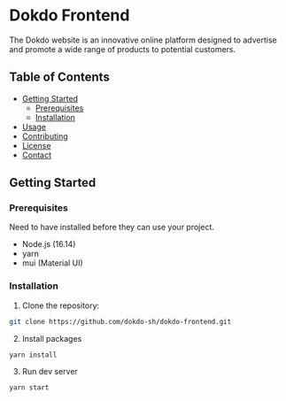 # Dokdo Frontend

The Dokdo website is an innovative online platform designed to advertise and promote a wide range of products to potential customers.

## Table of Contents

- [Getting Started](#getting-started)
  - [Prerequisites](#prerequisites)
  - [Installation](#installation)
- [Usage](#usage)
- [Contributing](#contributing)
- [License](#license)
- [Contact](#contact)


## Getting Started

### Prerequisites

Need to have installed before they can use your project.

- Node.js (16.14)
- yarn
- mui (Material UI)
### Installation

1. Clone the repository:

```bash
git clone https://github.com/dokdo-sh/dokdo-frontend.git
```

2. Install packages
```
yarn install
```
3. Run dev server
```
yarn start
```

